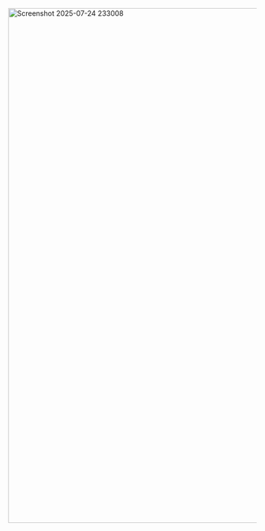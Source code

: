<img width="1907" height="1044" alt="Screenshot 2025-07-24 233008" src="https://github.com/user-attachments/assets/85ec0d17-348e-4b41-8216-61e20a01f6ab" />

